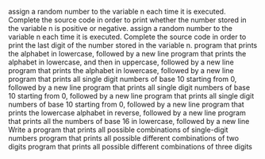 assign a random number to the variable n each time it is executed. Complete the source code in order to print whether the number stored in the variable n is positive or negative.
assign a random number to the variable n each time it is executed. Complete the source code in order to print the last digit of the number stored in the variable n.
program that prints the alphabet in lowercase, followed by a new line
program that prints the alphabet in lowercase, and then in uppercase, followed by a new line
program that prints the alphabet in lowercase, followed by a new line
program that prints all single digit numbers of base 10 starting from 0, followed by a new line
program that prints all single digit numbers of base 10 starting from 0, followed by a new line
program that prints all single digit numbers of base 10 starting from 0, followed by a new line
 program that prints the lowercase alphabet in reverse, followed by a new line
 program that prints all the numbers of base 16 in lowercase, followed by a new line
Write a program that prints all possible combinations of single-digit numbers
program that prints all possible different combinations of two digits
 program that prints all possible different combinations of three digits
